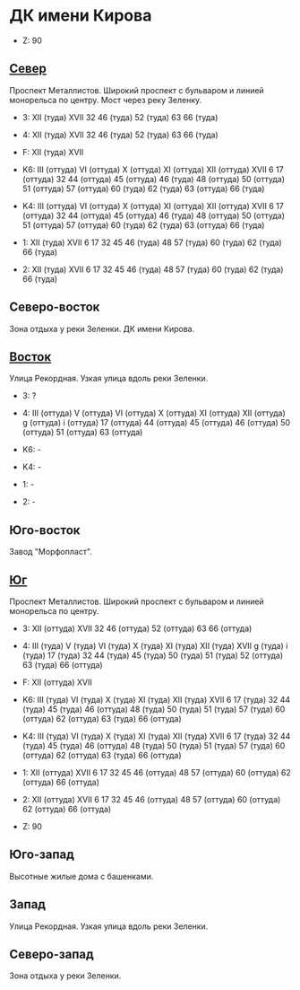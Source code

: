 # ДК имени Кирова

* Z:    90

## [Север](./10500094.md)

Проспект Металлистов.
Широкий проспект с бульваром и линией монорельса по центру.
Мост через реку Зеленку.

* 3:    XII (туда)  XVII    32  46 (туда) 52 (туда) 63  66 (туда)
* 4:    XII (туда)  XVII    32  46 (туда) 52 (туда) 63  66 (туда)
* F:    XII (туда)  XVII

* K6:   III (оттуда)    VI (оттуда) X (оттуда)  XI (оттуда) XII (оттуда)    XVII
        6   17 (оттуда) 32  44 (оттуда) 45 (оттуда)
        46 (туда)   48 (оттуда) 50 (оттуда) 51 (оттуда) 57 (оттуда)
        60 (туда)   62 (туда)   63 (оттуда) 66 (туда)
* K4:   III (оттуда)    VI (оттуда) X (оттуда)  XI (оттуда) XII (оттуда)    XVII
        6   17 (оттуда) 32  44 (оттуда) 45 (оттуда)
        46 (туда)   48 (оттуда) 50 (оттуда) 51 (оттуда) 57 (оттуда)
        60 (туда)   62 (туда)   63 (оттуда) 66 (туда)
* 1:    XII (туда)      XVII
        6   17  32  45  46 (туда)   48  57 (туда)   60 (туда)   62 (туда)       66 (туда)
* 2:    XII (туда)      XVII
        6   17  32  45  46 (туда)   48  57 (туда)   60 (туда)   62 (туда)       66 (туда)

## Северо-восток

Зона отдыха у реки Зеленки.
ДК имени Кирова.

## [Восток](./10510095.md)

Улица Рекордная.
Узкая улица вдоль реки Зеленки.

* 3:    ?
* 4:    III (оттуда)    V (оттуда)      VI (оттуда)     X (оттуда)      XI (оттуда)
        XII (оттуда)    g (оттуда)  i (оттуда)
        17 (оттуда) 44 (оттуда) 45 (оттуда) 46 (оттуда) 50 (оттуда)
        51 (оттуда) 63 (оттуда)

* K6:   -
* K4:   -
* 1:    -
* 2:    -

## Юго-восток

Завод "Морфопласт".

## [Юг](./10500100.md)

Проспект Металлистов.
Широкий проспект с бульваром и линией монорельса по центру.

* 3:    XII (оттуда)    XVII
        32  46 (оттуда) 52 (оттуда) 63  66 (оттуда)
* 4:    III (туда)  V (туда)    VI (туда)   X (туда)    XI (туда)
        XII (туда)  XVII    g (туда)    i (туда)
        17 (туда)   32  44 (туда)   45 (туда)   50 (туда)
        51 (туда)   52 (оттуда) 63 (туда)   66 (оттуда)
* F:    XII (оттуда)    XVII

* K6:   III (туда)  VI (туда)   X (туда)    XI (туда)   XII (туда)  XVII
        6   17 (туда)   32  44 (туда)   45 (туда)
        46 (оттуда) 48 (туда)   50 (туда)   51 (туда)   57 (туда)
        60 (оттуда) 62 (оттуда) 63 (туда)   66 (оттуда)
* K4:   III (туда)  VI (туда)   X (туда)    XI (туда)   XII (туда)  XVII
        6   17 (туда)   32  44 (туда)   45 (туда)
        46 (оттуда) 48 (туда)   50 (туда)   51 (туда)   57 (туда)
        60 (оттуда) 62 (оттуда) 63 (туда)   66 (оттуда)
* 1:    XII (оттуда)    XVII
        6   17  32  45  46 (оттуда) 48  57 (оттуда) 60 (оттуда) 62 (оттуда) 66 (оттуда)
* 2:    XII (оттуда)    XVII
        6   17  32  45  46 (оттуда) 48  57 (оттуда) 60 (оттуда) 62 (оттуда) 66 (оттуда)

* Z:    90

## Юго-запад

Высотные жилые дома с башенками.

## Запад

Улица Рекордная.
Узкая улица вдоль реки Зеленки.

## Северо-запад

Зона отдыха у реки Зеленки.
